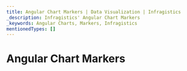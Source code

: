 ```yaml
---
title: Angular Chart Markers | Data Visualization | Infragistics
_description: Infragistics' Angular Chart Markers
_keywords: Angular Charts, Markers, Infragistics
mentionedTypes: []
---
```


# Angular Chart Markers

<!-- talk about marker types, marker templates, marker appearance

data-chart-series-markers.md
-->
